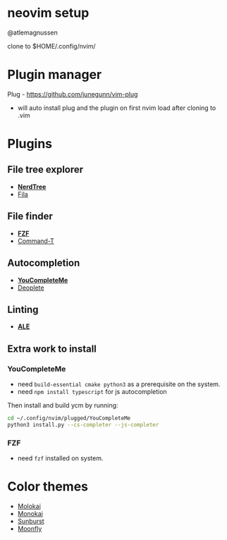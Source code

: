 # neovim setup 
@atlemagnussen

clone to $HOME/.config/nvim/

# Plugin manager
Plug - https://github.com/junegunn/vim-plug

- will auto install plug and the plugin  on first nvim load after cloning to .vim

# Plugins
## File tree explorer
- **[NerdTree](https://github.com/scrooloose/nerdtree)**
- [Fila](https://github.com/lambdalisue/fila.vim)
## File finder
- **[FZF](https://github.com/junegunn/fzf.vim)**
- [Command-T](https://github.com/wincent/command-t)
## Autocompletion
- **[YouCompleteMe](https://github.com/ycm-core/YouCompleteMe)**
- [Deoplete](https://github.com/Shougo/deoplete.nvim)
## Linting
- **[ALE](https://github.com/dense-analysis/ale)**

## Extra work to install
### YouCompleteMe
- need `build-essential cmake python3` as a prerequisite on the system.
- need `npm install typescript` for js autocompletion

Then install and build ycm by running:
```sh
cd ~/.config/nvim/plugged/YouCompleteMe
python3 install.py --cs-completer --js-completer
```

### FZF
- need `fzf` installed on system.

# Color themes
- [Molokai](https://raw.githubusercontent.com/tomasr/molokai/master/colors/molokai.vim)
- [Monokai](https://raw.githubusercontent.com/sickill/vim-monokai/master/colors/monokai.vim)
- [Sunburst](https://raw.githubusercontent.com/sickill/vim-sunburst/master/colors/Sunburst.vim)
- [Moonfly](https://raw.githubusercontent.com/bluz71/vim-moonfly-colors/master/colors/moonfly.vim)
